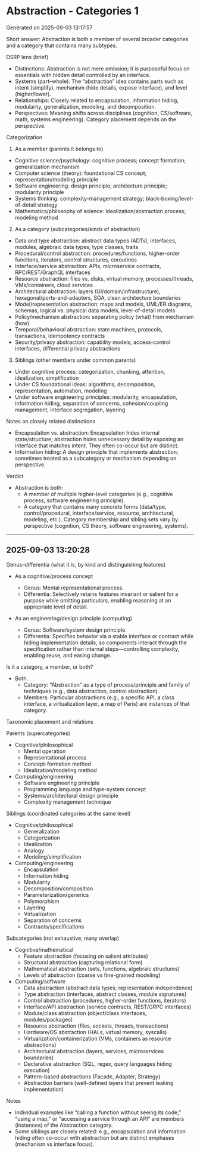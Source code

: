 # Abstraction - Categories 1

Generated on 2025-09-03 13:17:57

Short answer: Abstraction is both a member of several broader categories and a category that contains many subtypes.

DSRP lens (brief)
- Distinctions: Abstraction is not mere omission; it is purposeful focus on essentials with hidden detail controlled by an interface.
- Systems (part–whole): The “abstraction” idea contains parts such as intent (simplify), mechanism (hide details, expose interface), and level (higher/lower).
- Relationships: Closely related to encapsulation, information hiding, modularity, generalization, modeling, and decomposition.
- Perspectives: Meaning shifts across disciplines (cognition, CS/software, math, systems engineering). Category placement depends on the perspective.

Categorization

1) As a member (parents it belongs to)
- Cognitive science/psychology: cognitive process; concept formation; generalization mechanism
- Computer science (theory): foundational CS concept; representation/modeling principle
- Software engineering: design principle; architecture principle; modularity principle
- Systems thinking: complexity-management strategy; black-boxing/level-of-detail strategy
- Mathematics/philosophy of science: idealization/abstraction process; modeling method

2) As a category (subcategories/kinds of abstraction)
- Data and type abstraction: abstract data types (ADTs), interfaces, modules, algebraic data types, type classes, traits
- Procedural/control abstraction: procedures/functions, higher-order functions, iterators, control structures, coroutines
- Interface/service abstraction: APIs, microservice contracts, RPC/REST/GraphQL interfaces
- Resource abstraction: files vs. disks, virtual memory, processes/threads, VMs/containers, cloud services
- Architectural abstraction: layers (UI/domain/infrastructure), hexagonal/ports-and-adapters, SOA, clean architecture boundaries
- Model/representation abstraction: maps and models, UML/ER diagrams, schemas, logical vs. physical data models, level-of-detail models
- Policy/mechanism abstraction: separating policy (what) from mechanism (how)
- Temporal/behavioral abstraction: state machines, protocols, transactions, idempotency contracts
- Security/privacy abstraction: capability models, access-control interfaces, differential privacy abstractions

3) Siblings (other members under common parents)
- Under cognitive process: categorization, chunking, attention, idealization, simplification
- Under CS foundational ideas: algorithms, decomposition, representation, automation, modeling
- Under software engineering principles: modularity, encapsulation, information hiding, separation of concerns, cohesion/coupling management, interface segregation, layering

Notes on closely related distinctions
- Encapsulation vs. abstraction: Encapsulation hides internal state/structure; abstraction hides unnecessary detail by exposing an interface that matches intent. They often co-occur but are distinct.
- Information hiding: A design principle that implements abstraction; sometimes treated as a subcategory or mechanism depending on perspective.

Verdict
- Abstraction is both:
  - A member of multiple higher-level categories (e.g., cognitive process; software engineering principle).
  - A category that contains many concrete forms (data/type, control/procedural, interface/service, resource, architectural, modeling, etc.).
Category membership and sibling sets vary by perspective (cognition, CS theory, software engineering, systems).


---

## 2025-09-03 13:20:28

Genus–differentia (what it is, by kind and distinguishing features)
- As a cognitive/process concept
  - Genus: Mental representational process.
  - Differentia: Selectively retains features invariant or salient for a purpose while omitting particulars, enabling reasoning at an appropriate level of detail.

- As an engineering/design principle (computing)
  - Genus: Software/system design principle.
  - Differentia: Specifies behavior via a stable interface or contract while hiding implementation details, so components interact through the specification rather than internal steps—controlling complexity, enabling reuse, and easing change.

Is it a category, a member, or both?
- Both.
  - Category: “Abstraction” as a type of process/principle and family of techniques (e.g., data abstraction, control abstraction).
  - Members: Particular abstractions (e.g., a specific API, a class interface, a virtualization layer, a map of Paris) are instances of that category.

Taxonomic placement and relations

Parents (supercategories)
- Cognitive/philosophical
  - Mental operation
  - Representational process
  - Concept-formation method
  - Idealization/modeling method
- Computing/engineering
  - Software engineering principle
  - Programming language and type-system concept
  - Systems/architectural design principle
  - Complexity management technique

Siblings (coordinated categories at the same level)
- Cognitive/philosophical
  - Generalization
  - Categorization
  - Idealization
  - Analogy
  - Modeling/simplification
- Computing/engineering
  - Encapsulation
  - Information hiding
  - Modularity
  - Decomposition/composition
  - Parameterization/generics
  - Polymorphism
  - Layering
  - Virtualization
  - Separation of concerns
  - Contracts/specifications

Subcategories (not exhaustive; many overlap)
- Cognitive/mathematical
  - Feature abstraction (focusing on salient attributes)
  - Structural abstraction (capturing relational form)
  - Mathematical abstraction (sets, functions, algebraic structures)
  - Levels of abstraction (coarse vs fine-grained modeling)
- Computing/software
  - Data abstraction (abstract data types; representation independence)
  - Type abstraction (interfaces, abstract classes, module signatures)
  - Control abstraction (procedures, higher-order functions, iterators)
  - Interface/API abstraction (service contracts, REST/GRPC interfaces)
  - Module/class abstraction (object/class interfaces, modules/packages)
  - Resource abstraction (files, sockets, threads, transactions)
  - Hardware/OS abstraction (HALs, virtual memory, syscalls)
  - Virtualization/containerization (VMs, containers as resource abstractions)
  - Architectural abstraction (layers, services, microservices boundaries)
  - Declarative abstraction (SQL, regex, query languages hiding execution)
  - Pattern-based abstractions (Facade, Adapter, Strategy)
  - Abstraction barriers (well-defined layers that prevent leaking implementation)

Notes
- Individual examples like “calling a function without seeing its code,” “using a map,” or “accessing a service through an API” are members (instances) of the Abstraction category.
- Some siblings are closely related: e.g., encapsulation and information hiding often co-occur with abstraction but are distinct emphases (mechanism vs interface focus).
